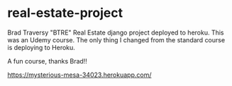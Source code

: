 # real-estate-project

Brad Traversy "BTRE" Real Estate django project deployed to heroku.  This was an Udemy course.  The only thing I changed from the standard course is deploying to Heroku.

A fun course, thanks Brad!!


https://mysterious-mesa-34023.herokuapp.com/
